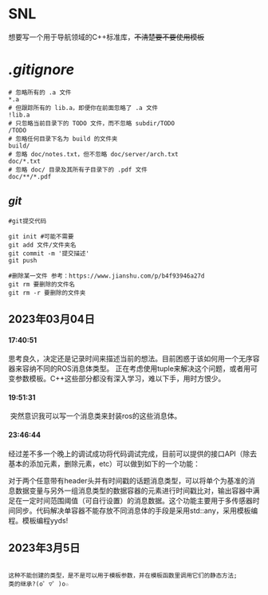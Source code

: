 # SNL
想要写一个用于导航领域的C++标准库，~~不清楚要不要使用模板~~

# ***.gitignore***

```.ignore
# 忽略所有的 .a 文件
*.a
# 但跟踪所有的 lib.a，即便你在前面忽略了 .a 文件
!lib.a
# 只忽略当前目录下的 TODO 文件，而不忽略 subdir/TODO
/TODO
# 忽略任何目录下名为 build 的文件夹
build/
# 忽略 doc/notes.txt，但不忽略 doc/server/arch.txt
doc/*.txt
# 忽略 doc/ 目录及其所有子目录下的 .pdf 文件
doc/**/*.pdf
```

## *git*

```
#git提交代码

git init #可能不需要
git add 文件/文件夹名
git commit -m '提交描述'
git push 

#删除某一文件 参考：https://www.jianshu.com/p/b4f93946a27d
git rm 要删除的文件名
git rm -r 要删除的文件夹
```

## 2023年03月04日

#### 17:40:51

​	思考良久，决定还是记录时间来描述当前的想法。目前困惑于该如何用一个无序容器来容纳不同的ROS消息体类型。
正在考虑使用tuple来解决这个问题，或者用可变参数模板。C++这些部分都没有深入学习，难以下手，用时方恨少。

#### 19:51:31

​	突然意识我可以写一个消息类来封装ros的这些消息体。

#### 23:46:44

​	经过差不多一个晚上的调试成功将代码调试完成，目前可以提供的接口API（除去基本的添加元素，删除元素，etc）可以做到如下的一个功能：

​	对于两个任意带有header头并有时间戳的话题消息类型，可以将单个为基准的消息数据变量与另外一组消息类型的数据容器的元素进行时间戳比对，输出容器中满足在一定时间范围阈值（可自行设置）的消息数据。这个功能主要用于多传感器时间同步。代码解决单容器不能存放不同消息体的手段是采用std::any，采用模板编程。模板编程yyds!



## 2023年3月5日

```

这种不能创建的类型，是不是可以用于模板参数，并在模板函数里调用它们的静态方法;
类的继承?(o゜▽゜)o☆



```



